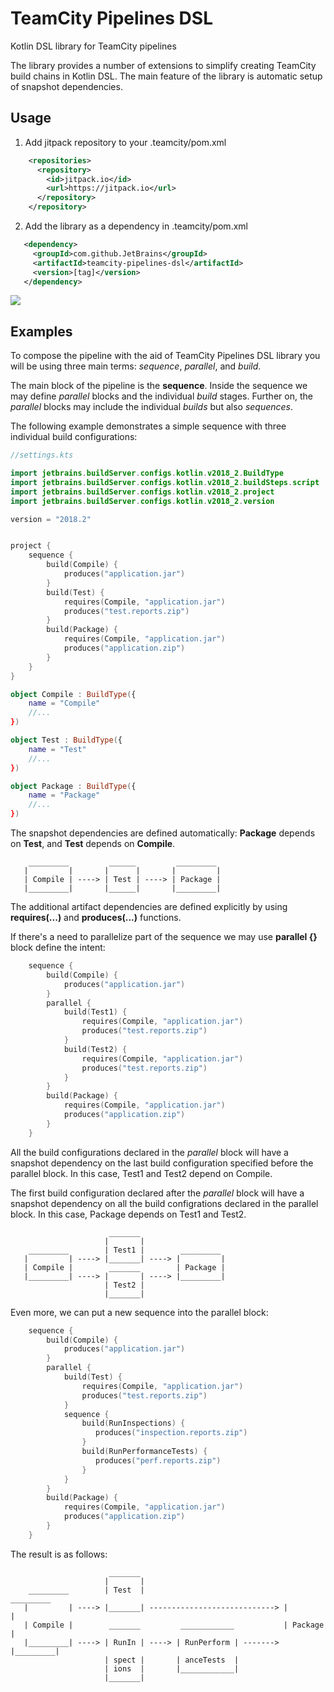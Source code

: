 # TeamCity Pipelines DSL
Kotlin DSL library for TeamCity pipelines

The library provides a number of extensions to simplify creating TeamCity build chains in Kotlin DSL. The main feature of the library is automatic setup of snapshot dependencies.

## Usage

1. Add jitpack repository to your .teamcity/pom.xml  

```xml
    <repositories>
      <repository>
        <id>jitpack.io</id>
        <url>https://jitpack.io</url>
      </repository>
    </repository>
```


2. Add the library as a dependency in .teamcity/pom.xml

```xml
   <dependency>
	 <groupId>com.github.JetBrains</groupId>
	 <artifactId>teamcity-pipelines-dsl</artifactId>
	 <version>[tag]</version>
   </dependency>
```

[![](https://jitpack.io/v/JetBrains/teamcity-pipelines-dsl.svg)](https://jitpack.io/#JetBrains/teamcity-pipelines-dsl)

## Examples

To compose the pipeline with the aid of TeamCity Pipelines DSL library you will be using three main terms: *sequence*, *parallel*, and *build*.

The main block of the pipeline is the **sequence**. Inside the sequence we may define *parallel* blocks and the individual *build* stages. Further on, the *parallel* blocks may include the individual *builds* but also *sequences*.

The following example demonstrates a simple sequence with three individual build configurations: 

```kotlin
//settings.kts

import jetbrains.buildServer.configs.kotlin.v2018_2.BuildType
import jetbrains.buildServer.configs.kotlin.v2018_2.buildSteps.script
import jetbrains.buildServer.configs.kotlin.v2018_2.project
import jetbrains.buildServer.configs.kotlin.v2018_2.version

version = "2018.2"


project {
    sequence {
        build(Compile) {
            produces("application.jar")
        }
        build(Test) {
            requires(Compile, "application.jar")
            produces("test.reports.zip")
        }
        build(Package) {
            requires(Compile, "application.jar")
            produces("application.zip")
        }
    }
}

object Compile : BuildType({
    name = "Compile"
    //...
})

object Test : BuildType({
    name = "Test"
    //...
})

object Package : BuildType({
    name = "Package"
    //...
})

```
The snapshot dependencies are defined automatically: **Package** depends on **Test**, and **Test** depends on **Compile**.

```
    _________         ______         _________
   |         |       |      |       |         |              
   | Compile | ----> | Test | ----> | Package |  
   |_________|       |______|       |_________|   
```

The additional artifact dependencies are defined explicitly by using **requires(...)** and **produces(...)** functions.

If there's a need to parallelize part of the sequence we may use **parallel {}** block define the intent:
  
```kotlin
    sequence {
        build(Compile) {
            produces("application.jar")
        }
        parallel {
            build(Test1) {
                requires(Compile, "application.jar")
                produces("test.reports.zip")
            }
            build(Test2) {
                requires(Compile, "application.jar")
                produces("test.reports.zip")
            }
        }
        build(Package) {
            requires(Compile, "application.jar")
            produces("application.zip")
        }
    }
```  
All the build configurations declared in the *parallel* block will have a snapshot dependency on the last build configuration specified before the parallel block. In this case, Test1 and Test2 depend on Compile.

The first build configuration declared after the *parallel* block will have a snapshot dependency on all the build configrations declared in the parallel block. In this case, Package depends on Test1 and Test2.

```
                      _______
                     |       |
    _________        | Test1 |        _________
   |         | ----> |_______| ----> |         |             
   | Compile |        _______        | Package |  
   |_________| ----> |       | ----> |_________|
                     | Test2 |
                     |_______|      
```  
  
Even more, we can put a new sequence into the parallel block:

```kotlin
    sequence {
        build(Compile) {
            produces("application.jar")
        }
        parallel {
            build(Test) {
                requires(Compile, "application.jar")
                produces("test.reports.zip")
            }
            sequence {
                build(RunInspections) {
                   produces("inspection.reports.zip")
                }
                build(RunPerformanceTests) {
                   produces("perf.reports.zip")
                }
            }         
        }
        build(Package) {
            requires(Compile, "application.jar")
            produces("application.zip")
        }
    }   
```
The result is as follows:

```
                      _______
                     |       |
    _________        | Test  |                                _________
   |         | ----> |_______| ----------------------------> |         |             
   | Compile |        _______         ____________           | Package |  
   |_________| ----> | RunIn | ----> | RunPerform | -------> |_________|
                     | spect |       | anceTests  |
                     | ions  |       |____________|
                     |_______|      
```  